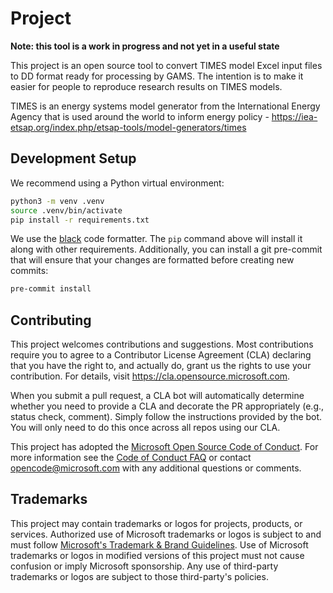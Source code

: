 # Project

**Note: this tool is a work in progress and not yet in a useful state**

This project is an open source tool to convert TIMES model Excel input files to DD format ready for processing by GAMS.  The intention is to make it easier for people to reproduce research results on TIMES models.

TIMES is an energy systems model generator from the International Energy Agency that is used around the world to inform energy policy - https://iea-etsap.org/index.php/etsap-tools/model-generators/times

## Development Setup

We recommend using a Python virtual environment:
```bash
python3 -m venv .venv
source .venv/bin/activate
pip install -r requirements.txt
```

We use the [black](https://pypi.org/project/black/) code formatter. The `pip` command above will install it along with other requirements. Additionally, you can install a git pre-commit that will ensure that your changes are formatted before creating new commits:
```bash
pre-commit install
```

## Contributing

This project welcomes contributions and suggestions.  Most contributions require you to agree to a
Contributor License Agreement (CLA) declaring that you have the right to, and actually do, grant us
the rights to use your contribution. For details, visit https://cla.opensource.microsoft.com.

When you submit a pull request, a CLA bot will automatically determine whether you need to provide
a CLA and decorate the PR appropriately (e.g., status check, comment). Simply follow the instructions
provided by the bot. You will only need to do this once across all repos using our CLA.

This project has adopted the [Microsoft Open Source Code of Conduct](https://opensource.microsoft.com/codeofconduct/).
For more information see the [Code of Conduct FAQ](https://opensource.microsoft.com/codeofconduct/faq/) or
contact [opencode@microsoft.com](mailto:opencode@microsoft.com) with any additional questions or comments.

## Trademarks

This project may contain trademarks or logos for projects, products, or services. Authorized use of Microsoft
trademarks or logos is subject to and must follow
[Microsoft's Trademark & Brand Guidelines](https://www.microsoft.com/en-us/legal/intellectualproperty/trademarks/usage/general).
Use of Microsoft trademarks or logos in modified versions of this project must not cause confusion or imply Microsoft sponsorship.
Any use of third-party trademarks or logos are subject to those third-party's policies.
